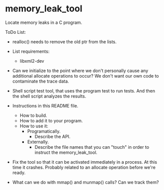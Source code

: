 # memory_leak_tool
Locate memory leaks in a C program.

ToDo List:

- realloc() needs to remove the old ptr from the lists.

- List requirements:
  - libxml2-dev

- Can we initialize to the point where we don't personally cause any additional
  allocate operations to occur?  We don't want our own code to contaminate the
  trace data.

- Shell script test tool, that uses the program test to run tests.  And then
  the shell script analyzes the results.

- Instructions in this README file.
  - How to build.
  - How to add it to your program.
  - How to use it:
    - Programatically.
      - Describe the API.
    - Externally.
      - Describe the file names that you can "touch" in order to instruct
        the memory_leak_tool.

- Fix the tool so that it can be activated immediately in a process.  At this
  time it crashes.  Probably related to an allocate operation before we're
  ready.

- What can we do with mmap() and munmap() calls?  Can we track them?

